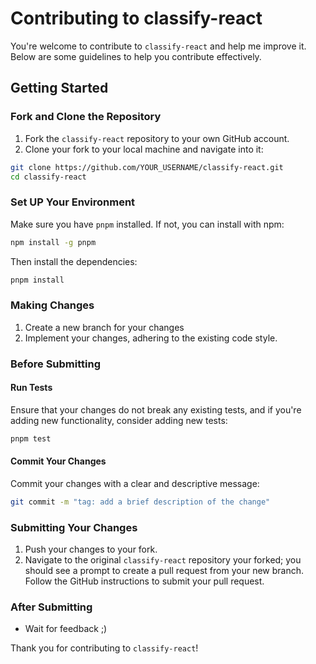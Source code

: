 # Contributing to classify-react

You're welcome to contribute to `classify-react` and help me improve it. Below are some guidelines to help you contribute effectively.

## Getting Started

### Fork and Clone the Repository

1. Fork the `classify-react` repository to your own GitHub account.
2. Clone your fork to your local machine and navigate into it:

```bash
git clone https://github.com/YOUR_USERNAME/classify-react.git
cd classify-react
```

### Set UP Your Environment

Make sure you have `pnpm` installed. If not, you can install with npm:
```bash
npm install -g pnpm
```

Then install the dependencies:
```bash
pnpm install
```

### Making Changes

1. Create a new branch for your changes
2. Implement your changes, adhering to the existing code style.

### Before Submitting

#### Run Tests

Ensure that your changes do not break any existing tests, and if you're adding new functionality, consider adding new tests:
```bash
pnpm test
```

#### Commit Your Changes

Commit your changes with a clear and descriptive message:
```bash
git commit -m "tag: add a brief description of the change"
```

### Submitting Your Changes

1. Push your changes to your fork.
2. Navigate to the original `classify-react` repository your forked; you should see a prompt to create a pull request from your new branch. Follow the GitHub instructions to submit your pull request.

### After Submitting

- Wait for feedback ;)

Thank you for contributing to `classify-react`!
